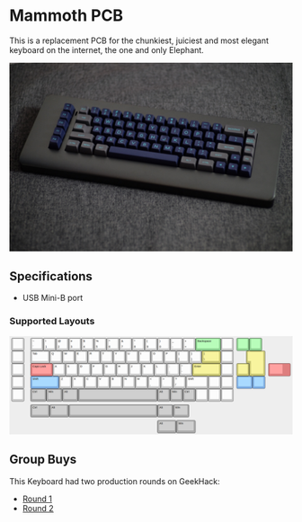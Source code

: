 # Mammoth PCB

This is a replacement PCB for the chunkiest, juiciest and most 
elegant keyboard on the internet, the one and only Elephant.

![elephant-keyboard](./elephant.png)

## Specifications

* USB Mini-B port

### Supported Layouts

![keyboard-layout](./layouts.png)

## Group Buys

This Keyboard had two production rounds on GeekHack:

* [Round 1](https://geekhack.org/index.php?topic=96434.0)
* [Round 2](https://geekhack.org/index.php?topic=103148.0)
